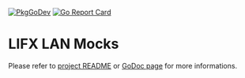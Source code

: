 [![PkgGoDev](https://pkg.go.dev/badge/github.com/fishy/lifxlan/mock)](https://pkg.go.dev/github.com/fishy/lifxlan/mock)
[![Go Report Card](https://goreportcard.com/badge/github.com/fishy/lifxlan)](https://goreportcard.com/report/github.com/fishy/lifxlan)

# LIFX LAN Mocks

Please refer to [project README](../README.md) or
[GoDoc page](https://pkg.go.dev/github.com/fishy/lifxlan/mock)
for more informations.
